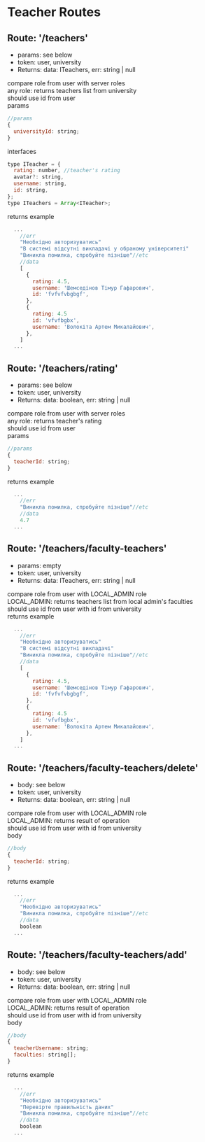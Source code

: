 <h1>Teacher Routes</h1>

## <h2>Route: '/teachers'</h2>

- params: see below
- token: user, university
- Returns: data: ITeachers, err: string | null

<div>compare role from user with server roles<br/>
any role: returns teachers list from university<br/>
should use id from user<br/></div>
<span>params</span>

```javascript
//params
{
  universityId: string;
}
```

<span>interfaces</span>

```javascript
type ITeacher = {
  rating: number, //teacher's rating
  avatar?: string,
  username: string,
  id: string,
};
type ITeachers = Array<ITeacher>;
```

<span>returns example</span>

```javascript
  ...
    //err
    "Необхідно авторизуватись"
    "В системі відсутні викладачі у обраному університеті"
    "Виникла помилка, спробуйте пізніше"//etc
    //data
    [
      {
        rating: 4.5,
        username: 'Шемседінов Тімур Гафарович',
        id: 'fvfvfvbgbgf',
      },
      {
        rating: 4.5
        id: 'vfvfbgbx',
        username: 'Волокіта Артем Микалайович',
      },
    ]
  ...
```

## <h2>Route: '/teachers/rating'</h2>

- params: see below
- token: user, university
- Returns: data: boolean, err: string | null

<div>compare role from user with server roles<br/>
any role: returns teacher's rating<br/>
should use id from user<br/></div>
<span>params</span>

```javascript
//params
{
  teacherId: string;
}
```

<span>returns example</span>

```javascript
  ...
    //err
    "Виникла помилка, спробуйте пізніше"//etc
    //data
    4.7
  ...
```

## <h2>Route: '/teachers/faculty-teachers'</h2>

- params: empty
- token: user, university
- Returns: data: ITeachers, err: string | null

<div>compare role from user with LOCAL_ADMIN role<br/>
LOCAL_ADMIN: returns teachers list from local admin's faculties<br/>
should use id from user with id from university<br/></div>
<span>returns example</span>

```javascript
  ...
    //err
    "Необхідно авторизуватись"
    "В системі відсутні викладачі"
    "Виникла помилка, спробуйте пізніше"//etc
    //data
    [
      {
        rating: 4.5,
        username: 'Шемседінов Тімур Гафарович',
        id: 'fvfvfvbgbgf',
      },
      {
        rating: 4.5
        id: 'vfvfbgbx',
        username: 'Волокіта Артем Микалайович',
      },
    ]
  ...
```

## <h2>Route: '/teachers/faculty-teachers/delete'</h2>

- body: see below
- token: user, university
- Returns: data: boolean, err: string | null

<div>compare role from user with LOCAL_ADMIN role<br/>
LOCAL_ADMIN: returns result of operation<br/>
should use id from user with id from university<br/></div>
<span>body</span>

```javascript
//body
{
  teacherId: string;
}
```

<span>returns example</span>

```javascript
  ...
    //err
    "Необхідно авторизуватись"
    "Виникла помилка, спробуйте пізніше"//etc
    //data
    boolean
  ...
```

## <h2>Route: '/teachers/faculty-teachers/add'</h2>

- body: see below
- token: user, university
- Returns: data: boolean, err: string | null

<div>compare role from user with LOCAL_ADMIN role<br/>
LOCAL_ADMIN: returns result of operation<br/>
should use id from user with id from university<br/></div>
<span>body</span>

```javascript
//body
{
  teacherUsername: string;
  faculties: string[];
}
```

<span>returns example</span>

```javascript
  ...
    //err
    "Необхідно авторизуватись"
    "Перевірте правильність даних"
    "Виникла помилка, спробуйте пізніше"//etc
    //data
    boolean
  ...
```
